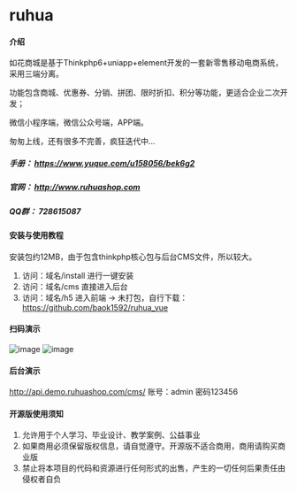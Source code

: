 # ruhua

#### 介绍
如花商城是基于Thinkphp6+uniapp+element开发的一套新零售移动电商系统，采用三端分离。

功能包含商城、优惠券、分销、拼团、限时折扣、积分等功能，更适合企业二次开发；

微信小程序端，微信公众号端，APP端。

匆匆上线，还有很多不完善，疯狂迭代中...

##### 手册： https://www.yuque.com/u158056/bek6g2
##### 官网： http://www.ruhuashop.com 
##### QQ群： 728615087


#### 安装与使用教程
安装包约12MB，由于包含thinkphp核心包与后台CMS文件，所以较大。
1.  访问：域名/install 进行一键安装
2.  访问：域名/cms 直接进入后台
3.  访问：域名/h5 进入前端 -> 未打包，自行下载：https://github.com/baok1592/ruhua_vue

#### 扫码演示
![image](http://www.ruhuashop.com/imgs/xcx.jpg)
![image](http://www.ruhuashop.com/imgs/h5.png)

#### 后台演示
http://api.demo.ruhuashop.com/cms/	账号：admin	密码123456


#### 开源版使用须知
1.  允许用于个人学习、毕业设计、教学案例、公益事业
2.  如果商用必须保留版权信息，请自觉遵守。开源版不适合商用，商用请购买商业版
3.  禁止将本项目的代码和资源进行任何形式的出售，产生的一切任何后果责任由侵权者自负
